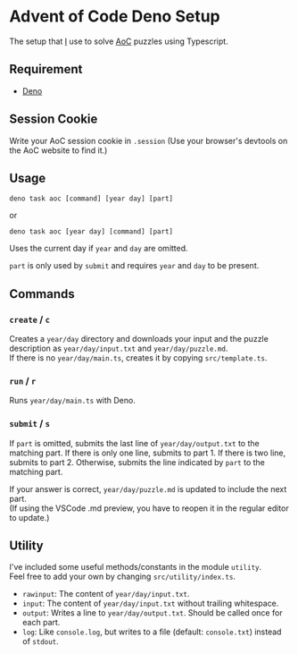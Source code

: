 # Advent of Code Deno Setup
The setup that [I](https://coinet.neocities.org/) use to solve [AoC](https://adventofcode.com) puzzles using Typescript. 

## Requirement
- [Deno](https://docs.deno.com/runtime/getting_started/installation/)

## Session Cookie
Write your AoC session cookie in `.session` (Use your browser's devtools on the AoC website to find it.)

## Usage
```
deno task aoc [command] [year day] [part]
```
or
```
deno task aoc [year day] [command] [part]
```

Uses the current day if `year` and `day` are omitted.

`part` is only used by `submit` and requires `year` and `day` to be present.

## Commands

### `create` / `c`
Creates a `year/day` directory and downloads your input and the puzzle description as `year/day/input.txt` and `year/day/puzzle.md`.  
If there is no `year/day/main.ts`, creates it by copying `src/template.ts`.

### `run` / `r`
Runs `year/day/main.ts` with Deno.

### `submit` / `s`
If `part` is omitted, submits the last line of `year/day/output.txt` to the matching part.
If there is only one line, submits to part 1.
If there is two line, submits to part 2.
Otherwise, submits the line indicated by `part` to the matching part.

If your answer is correct, `year/day/puzzle.md` is updated to include the next part.  
(If using the VSCode .md preview, you have to reopen it in the regular editor to update.)

## Utility
I've included some useful methods/constants in the module `utility`.  
Feel free to add your own by changing `src/utility/index.ts`.

- `rawinput`: The content of `year/day/input.txt`.
- `input`: The content of `year/day/input.txt` without trailing whitespace.
- `output`: Writes a line to `year/day/output.txt`. Should be called once for each part.
- `log`: Like `console.log`, but writes to a file (default: `console.txt`) instead of `stdout`.